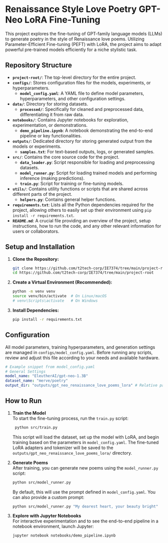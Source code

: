 # Renaissance Style Love Poetry GPT-Neo LoRA Fine-Tuning

This project explores the fine-tuning of GPT-family language models (LLMs) to generate poetry in the style of Renaissance love poems.
Utilizing Parameter-Efficient Fine-tuning (PEFT) with LoRA, the project aims to adapt powerful pre-trained models efficiently for a niche stylistic task.

## Repository Structure

* **`project-root/`**: The top-level directory for the entire project.
* **`configs/`**: Stores configuration files for the models, experiments, or hyperparameters.
    * **`model_config.yaml`**: A YAML file to define model parameters, hyperparameters, and other configuration settings.
* **`data/`**: Directory for storing datasets.
    * **`processed/`**: Specifically for cleaned and preprocessed data, differentiating it from raw data.
* **`notebooks/`**: Contains Jupyter notebooks for exploration, experimentation, or demonstrations.
    * **`demo_pipeline.ipynb`**: A notebook demonstrating the end-to-end pipeline or key functionalities.
* **`outputs/`**: Dedicated directory for storing generated output from the models or experiments.
    * **`samples.txt`**: For text-based outputs, logs, or generated samples.
* **`src/`**: Contains the core source code for the project.
    * **`data_loader.py`**: Script responsible for loading and preprocessing datasets.
    * **`model_runner.py`**: Script for loading trained models and performing inference (making predictions).
    * **`train.py`**: Script for training or fine-tuning models.
* **`utils/`**: Contains utility functions or scripts that are shared across different parts of the project.
    * **`helpers.py`**: Contains general helper functions.
* **`requirements.txt`**: Lists all the Python dependencies required for the project, allowing others to easily set up their environment using `pip install -r requirements.txt`.
* **`README.md`**: A crucial file providing an overview of the project, setup instructions, how to run the code, and any other relevant information for users or collaborators.

## Setup and Installation

1. **Clone the Repository:**
    ```bash
    git clone https://github.com/t2tech-corp/IE7374/tree/main/project-root
    cd https://github.com/t2tech-corp/IE7374/tree/main/project-root
    ```
 2. **Create a Virtual Environment (Recommended):**
    ```bash
    python -m venv venv
    source venv/bin/activate  # On Linux/macOS
    # venv\Scripts\activate   # On Windows
    ```
3.  **Install Dependencies:**
    ```bash
    pip install -r requirements.txt
    ``` 

## Configuration

All model parameters, training hyperparameters, and generation settings are managed in `configs/model_config.yaml`.
Before running any scripts, review and adjust this file according to your needs and available hardware.

```yaml
# Example snippet from model_config.yaml
# General Settings
model_name: "EleutherAI/gpt-neo-1.3B"
dataset_name: "merve/poetry"
output_dir: "outputs/gpt_neo_renaissance_love_poems_lora" # Relative path to project-root
```

## How to Run

1. **Train the Model**   
   To start the fine-tuning process, run the ``train.py`` script:
   ```bash
    python src/train.py
    ```
   This script will load the dataset, set up the model with LoRA, and begin training based on the parameters in ``model_config.yaml``.
   The fine-tuned LoRA adapters and tokenizer will be saved to the ``outputs/gpt_neo_renaissance_love_poems_lora/`` directory.

2. **Generate Poems**   
   After training, you can generate new poems using the ``model_runner.py`` script:
   ```bash
   python src/model_runner.py
    ```
   By default, this will use the prompt defined in ``model_config.yaml``. You can also provide a custom prompt:
   ```bash
   python src/model_runner.py "My dearest heart, your beauty bright"
    ```

3. **Explore with Jupyter Notebooks**    
   For interactive experimentation and to see the end-to-end pipeline in a notebook environment, launch Jupyter:
   ```bash
   jupyter notebook notebooks/demo_pipeline.ipynb
    ```
